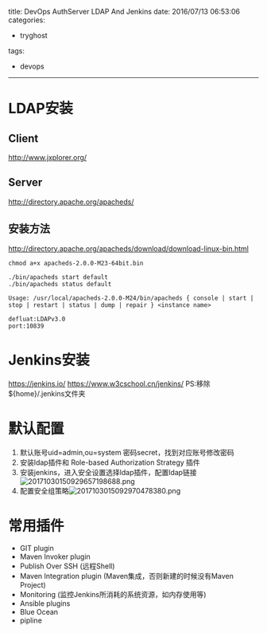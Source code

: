 title: DevOps AuthServer LDAP And Jenkins
date: 2016/07/13 06:53:06
categories:
 - tryghost

tags:
 - devops 



---

# LDAP安装
## Client
http://www.jxplorer.org/
## Server
http://directory.apache.org/apacheds/
## 安装方法
http://directory.apache.org/apacheds/download/download-linux-bin.html

```language-bash
chmod a+x apacheds-2.0.0-M23-64bit.bin

./bin/apacheds start default
./bin/apacheds status default

Usage: /usr/local/apacheds-2.0.0-M24/bin/apacheds { console | start | stop | restart | status | dump | repair } <instance name>

defluat:LDAPv3.0 
port:10839
```
# Jenkins安装
https://jenkins.io/
https://www.w3cschool.cn/jenkins/
PS:移除 ${home}/.jenkins文件夹

# 默认配置
1. 默认账号uid=admin,ou=system 密码secret，找到对应账号修改密码
2. 安装ldap插件和 Role-based Authorization Strategy 插件
3. 安装jenkins，进入安全设置选择ldap插件，配置ldap链接![20171030150929657198688.png](http://img.zuoyun.me/20171030150929657198688.png)
4. 配置安全组策略![2017103015092970478380.png](http://img.zuoyun.me/2017103015092970478380.png)


# 常用插件
* GIT plugin
* Maven Invoker plugin
* Publish Over SSH (远程Shell)
* Maven Integration plugin (Maven集成，否则新建的时候没有Maven Project)
* Monitoring (监控Jenkins所消耗的系统资源，如内存使用等)
* Ansible plugins
* Blue Ocean
* pipline




